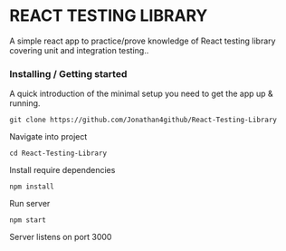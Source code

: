 # REACT TESTING LIBRARY

A simple react app to practice/prove knowledge of React testing library covering unit and integration testing..

### Installing / Getting started

A quick introduction of the minimal setup you need to get the app up &
running.

`git clone https://github.com/Jonathan4github/React-Testing-Library`

Navigate into project

`cd React-Testing-Library`

Install require dependencies

`npm install`

Run server

`npm start`

Server listens on port 3000
